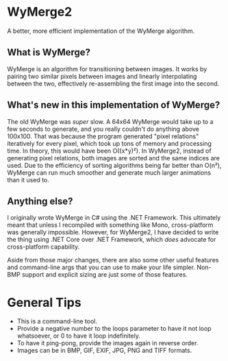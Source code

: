 # WyMerge2
A better, more efficient implementation of the WyMerge algorithm.

## What is WyMerge?
WyMerge is an algorithm for transitioning between images. It works by pairing two similar pixels between images and linearly interpolating between the two, effectively re-assembling the first image into the second.

## What's new in this implementation of WyMerge?
The old WyMerge was *super* slow. A 64x64 WyMerge would take up to a few seconds to generate, and you really couldn't do anything above 100x100. That was because the program generated "pixel relations" iteratively for every pixel, which took up tons of memory and processing time. In theory, this would have been O((x\*y)²).  In WyMerge2, instead of generating pixel relations, both images are sorted and the same indices are used. Due to the efficiency of sorting algorithms being far better than O(n²), WyMerge can run much smoother and generate much larger animations than it used to.

## Anything else?
I originally wrote WyMerge in C# using the .NET Framework. This ultimately meant that unless I recompiled with something like Mono, cross-platform was generally impossible. However, for WyMerge2, I have decided to write the thing using .NET Core over .NET Framework, which *does* advocate for cross-platform capability.

Aside from those major changes, there are also some other useful features and command-line args that you can use to make your life simpler. Non-BMP support and explicit sizing are just some of those features.

# General Tips
   - This is a command-line tool.
   - Provide a negative number to the loops parameter to have it not loop whatsoever, or 0 to have it loop indefinitely.
   - To have it ping-pong, provide the images again in reverse order.
   - Images can be in BMP, GIF, EXIF, JPG, PNG and TIFF formats.
